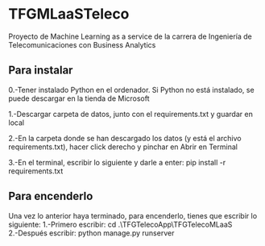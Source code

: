 # TFGMLaaSTeleco
Proyecto de Machine Learning as a service de la carrera de Ingeniería de Telecomunicaciones con Business Analytics

## Para instalar
0.-Tener instalado Python en el ordenador. Si Python no está instalado, se puede descargar en la tienda de Microsoft

1.-Descargar carpeta de datos, junto con el requirements.txt y guardar en local

2.-En la carpeta donde se han descargado los datos (y está el archivo requirements.txt), hacer click derecho y pinchar en Abrir en Terminal

3.-En el terminal, escribir lo siguiente y darle a enter: pip install -r requirements.txt

## Para encenderlo
Una vez lo anterior haya terminado, para encenderlo, tienes que escribir lo siguiente: 
1.-Primero escribir: cd .\TFGTelecoApp\TFGTelecoMLaaS\
2.-Después escribir: python manage.py runserver


